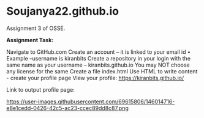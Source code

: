 # Soujanya22.github.io

Assignment 3 of OSSE.

**Assignment Task:**

Navigate to GitHub.com 
Create an account – it is linked to your email id • Example –username is kiranbits
Create a repository in your login with the same name as your username – kiranbits.github.io
You may NOT choose any license for the same
Create a file index.html
Use HTML to write content - create your profile page
View your profile: https://kiranbits.github.io/ 

Link to output profile page:

https://user-images.githubusercontent.com/69615806/146014716-e8e1cedd-0426-42c5-ac23-ccec89dd8c87.png
